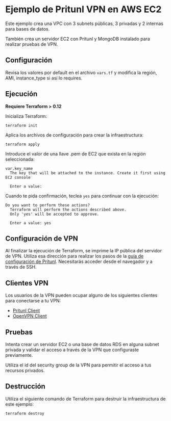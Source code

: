 # Ejemplo de Pritunl VPN en AWS EC2

Este ejemplo crea una VPC con 3 subnets públicas, 3 privadas y 2 internas para bases de datos.

También crea un servidor EC2 con Pritunl y MongoDB instalado para realizar pruebas de VPN.

## Configuración

Revisa los valores por default en el archivo `vars.tf` y modifica la región, AMI, instance_type si así lo requires.

## Ejecución

**Requiere Terraform > 0.12**

Inicializa Terraform:

```
terraform init
```

Aplica los archivos de configuración para crear la infraestructura:

```
terraform apply
```

Introduce el valor de una llave .pem de EC2 que exista en la región seleccionada:

```
var.key_name
  The key that will be attached to the instance. Create it first using EC2 console

  Enter a value:
```

Cuando te pida confirmación, teclea `yes` para continuar con la ejecución:

```
Do you want to perform these actions?
  Terraform will perform the actions described above.
  Only 'yes' will be accepted to approve.

  Enter a value: yes
```

## Configuración de VPN

Al finalizar la ejecución de Terraform, se imprime la IP pública del servidor de VPN. Utiliza esa dirección para realizar los pasos de la [guía de configuración de Pritunl](https://docs.pritunl.com/docs/configuration-5#section-database-setup). Necesitarás acceder desde el navegador y a través de SSH.

## Clientes VPN

Los usuarios de la VPN pueden ocupar alguno de los siguientes clientes para conectarse a tu VPN:

- [Pritunl Client](https://client.pritunl.com/)
- [OpenVPN Client](https://openvpn.net/community-downloads/)

## Pruebas

Intenta crear un servidor EC2 o una base de datos RDS en alguna subnet privada y validar el acceso a través de la VPN que configuraste previamente.

Utiliza el id del security group de la VPN para permitir el acceso a tus recursos privados.

## Destrucción

Utiliza el siguiente comando de Terraform para destruir la infraestructura de este ejemplo:

```
terraform destroy
```
